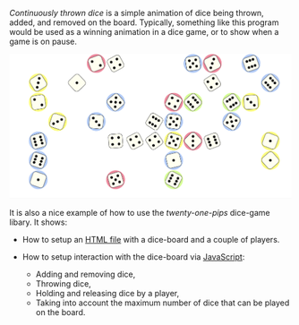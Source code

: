 *Continuously thrown dice* is a simple animation of dice being thrown, added,
and removed on the board. Typically, something like this program would be used
as a winning animation in a dice game, or to show when a game is on pause.

![A snapshot of the animation of continuously thrown dice.](continuously_thrown_dice-snapshot.png)

It is also a nice example of how to use the *twenty-one-pips* dice-game
libary. It shows:

*   How to setup an [HTML file](./index.html) with a dice-board and a couple of players.
*   How to setup interaction with the dice-board via [JavaScript](src/index.js):

    *   Adding and removing dice,
    *   Throwing dice,
    *   Holding and releasing dice by a player,
    *   Taking into account the maximum number of dice that can be played on
        the board.


